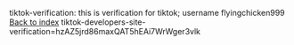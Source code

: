 tiktok-verification: this is verification for tiktok; username flyingchicken999
[Back to index](index.html)
tiktok-developers-site-verification=hzAZ5jrd86maxQAT5hEAi7WrWger3vlk
